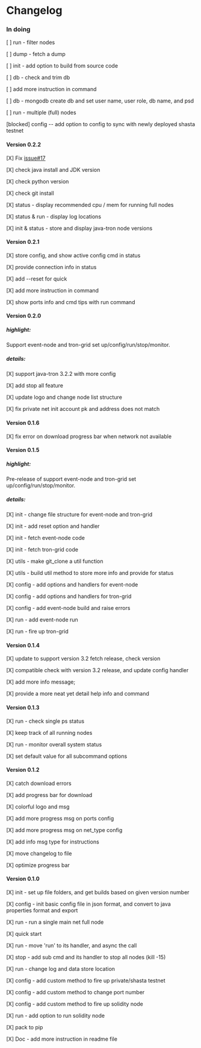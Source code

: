 # Changelog

### In doing

[ ] run - filter nodes

[ ] dump - fetch a dump

[ ] init - add option to build from source code

[ ] db - check and trim db

[ ] add more instruction in command

[ ] db - mongodb create db and set user name, user role, db name, and psd

[ ] run - multiple (full) nodes

[blocked] config -- add option to config to sync with newly deployed shasta testnet

#### Version 0.2.2

[X] Fix [issue#17](https://github.com/tronprotocol/tron-cli/issues/17)

[X] check java install and JDK version

[X] check python version

[X] check git install

[X] status - display recommended cpu / mem for running full nodes

[X] status & run - display log locations

[X] init & status - store and display java-tron node versions

#### Version 0.2.1

[X] store config, and show active config cmd in status

[X] provide connection info in status

[X] add --reset for quick

[X] add more instruction in command

[X] show ports info and cmd tips with run command

#### Version 0.2.0

##### highlight:

Support event-node and tron-grid set up/config/run/stop/monitor.

##### details:

[X] support java-tron 3.2.2 with more config

[X] add stop all feature

[X] update logo and change node list structure

[X] fix private net init account pk and address does not match

#### Version 0.1.6

[X] fix error on download progress bar when network not available

#### Version 0.1.5

##### highlight:

Pre-release of support event-node and tron-grid set up/config/run/stop/monitor.

##### details:

[X] init - change file structure for event-node and tron-grid

[X] init - add reset option and handler

[X] init - fetch event-node code

[X] init - fetch tron-grid code

[X] utils - make git_clone a util function

[X] utils - build util method to store more info and provide for status

[X] config - add options and handlers for event-node

[X] config - add options and handlers for tron-grid

[X] config - add event-node build and raise errors

[X] run - add event-node run

[X] run - fire up tron-grid

#### Version 0.1.4

[X] update to support version 3.2 fetch release, check version

[X] compatible check with version 3.2 release, and update config handler

[X] add more info message;

[X] provide a more neat yet detail help info and command

#### Version 0.1.3

[X] run - check single ps status

[X] keep track of all running nodes

[X] run - monitor overall system status

[X] set default value for all subcommand options

#### Version 0.1.2

[X] catch download errors

[X] add progress bar for download

[X] colorful logo and msg

[X] add more progress msg on ports config

[X] add more progress msg on net_type config

[X] add info msg type for instructions

[X] move changelog to file

[X] optimize progress bar

#### Version 0.1.0

[X] init - set up file folders, and get builds based on given version number

[X] config - init basic config file in json format, and convert to java properties format and export

[X] run - run a single main net full node

[X] quick start

[X] run - move 'run' to its handler, and async the call 

[X] stop - add sub cmd and its handler to stop all nodes (kill -15)

[X] run - change log and data store location

[X] config - add custom method to fire up private/shasta testnet

[X] config - add custom method to change port number

[X] config - add custom method to fire up solidity node

[X] run - add option to run solidity node

[X] pack to pip

[X] Doc - add more instruction in readme file
